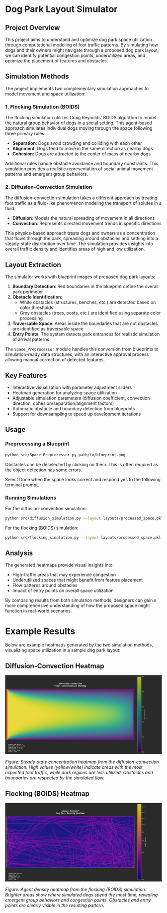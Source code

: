 # Dog Park Layout Simulator

## Project Overview

This project aims to understand and optimize dog park space utilization through computational modeling of foot traffic patterns. By simulating how dogs and their owners might navigate through a proposed dog park layout, we can identify potential congestion points, underutilized areas, and optimize the placement of features and obstacles.

## Simulation Methods

The project implements two complementary simulation approaches to model movement and space utilization:

### 1. Flocking Simulation (BOIDS)

The flocking simulation utilizes Craig Reynolds' BOIDS algorithm to model the natural group behavior of dogs in a social setting. This agent-based approach simulates individual dogs moving through the space following three primary rules:

- **Separation**: Dogs avoid crowding and colliding with each other
- **Alignment**: Dogs tend to move in the same direction as nearby dogs
- **Cohesion**: Dogs are attracted to the center of mass of nearby dogs

Additional rules handle obstacle avoidance and boundary constraints. This simulation provides a realistic representation of social animal movement patterns and emergent group behaviors.

### 2. Diffusion-Convection Simulation

The diffusion-convection simulation takes a different approach by treating foot traffic as a fluid-like phenomenon modeling the transport of solutes in a fluid:

- **Diffusion**: Models the natural spreading of movement in all directions
- **Convection**: Represents directed movement trends in specific directions

This physics-based approach treats dogs and owners as a concentration that flows through the park, spreading around obstacles and settling into a steady-state distribution over time. The simulation provides insights into overall traffic density and identifies areas of high and low utilization.

## Layout Extraction

The simulator works with blueprint images of proposed dog park layouts:

1. **Boundary Detection**: Red boundaries in the blueprint define the overall park perimeter
2. **Obstacle Identification**: 
   - White obstacles (structures, benches, etc.) are detected based on color thresholds
   - Grey obstacles (trees, posts, etc.) are identified using separate color processing
3. **Traversable Space**: Areas inside the boundaries that are not obstacles are identified as traversable space
4. **Entry Points**: The system detects park entrances for realistic simulation of arrival patterns

The `Space_Preprocessor` module handles this conversion from blueprints to simulation-ready data structures, with an interactive approval process allowing manual correction of detected features.

## Key Features

- Interactive visualization with parameter adjustment sliders
- Heatmap generation for analyzing space utilization
- Adjustable simulation parameters (diffusion coefficient, convection direction, cohesion/separation/alignment factors)
- Automatic obstacle and boundary detection from blueprints
- Support for downsampling to speed up development iterations

## Usage

### Preprocessing a Blueprint

```bash
python src/Space_Preprocessor.py path/to/blueprint.png
```

Obstacles can be deselected by clicking on them. This is often required as the object detection has some errors. 

Select Done when the space looks correct and respond yes to the following terminal prompt. 

### Running Simulations

For the diffusion-convection simulation:
```bash
python src/diffusion_simulation.py --layout layouts/processed_space.pkl --diffusion 1.0 --convection_x 0.5 --convection_y -0.1 --dt 0.15 --steps 2000 --heatmap
```

For the flocking (BOIDS) simulation:
```bash
python src/flocking_simulation.py --layout layouts/processed_space.pkl --steps 2000 --heatmap
```

## Analysis

The generated heatmaps provide visual insights into:
- High-traffic areas that may experience congestion
- Underutilized spaces that might benefit from feature placement
- Flow patterns around obstacles
- Impact of entry points on overall space utilization

By comparing results from both simulation methods, designers can gain a more comprehensive understanding of how the proposed space might function in real-world scenarios.

# Example Results

Below are example heatmaps generated by the two simulation methods, visualizing space utilization in a sample dog park layout:

## Diffusion-Convection Heatmap

![Diffusion-Convection Heatmap](figures/diffusion_heatmap_simple.png)

*Figure: Steady-state concentration heatmap from the diffusion-convection simulation. High values (yellow/white) indicate areas with the most expected foot traffic, while dark regions are less utilized. Obstacles and boundaries are respected by the simulated flow.*

## Flocking (BOIDS) Heatmap

![Flocking Heatmap](figures/flocking_heatmap_simple.png)

*Figure: Agent density heatmap from the flocking (BOIDS) simulation. Brighter areas show where simulated dogs spend the most time, revealing emergent group behaviors and congestion points. Obstacles and entry points are clearly visible in the resulting pattern.*

